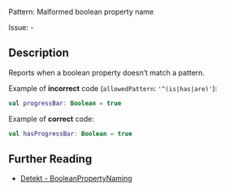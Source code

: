 Pattern: Malformed boolean property name

Issue: -

## Description

Reports when a boolean property doesn’t match a pattern.

Example of **incorrect** code (`allowedPattern`: `'^(is|has|are)'`):

```kotlin
val progressBar: Boolean = true
```

Example of **correct** code:

```kotlin
val hasProgressBar: Boolean = true
```

## Further Reading

* [Detekt - BooleanPropertyNaming](https://detekt.dev/docs/rules/naming/#booleanpropertynaming)